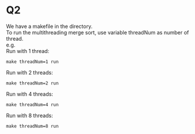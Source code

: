 # Q2
We have a makefile in the directory.<br>
To run the multithreading merge sort, use variable threadNum as number of thread.<br>
e.g.<br>
Run with 1 thread:
```
make threadNum=1 run
```
Run with 2 threads:
```
make threadNum=2 run
```
Run with 4 threads:
```
make threadNum=4 run
```
Run with 8 threads:
```
make threadNum=8 run
```